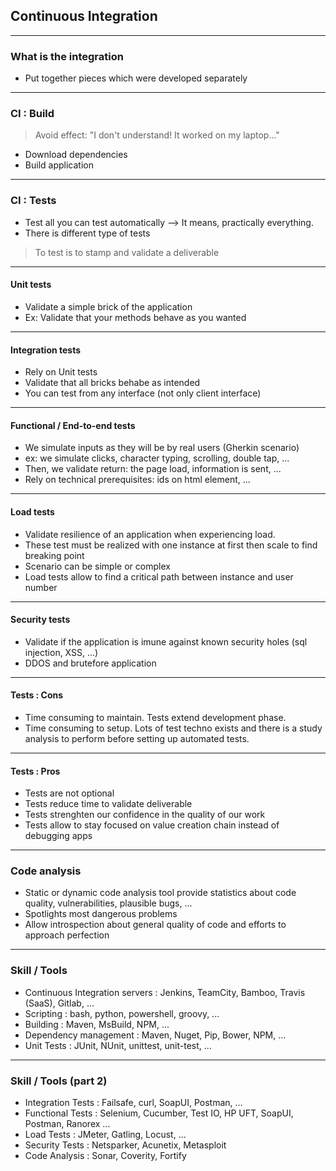 ## Continuous Integration

----

### What is the integration

* Put together pieces which were developed separately

----

### CI : Build

> Avoid effect: "I don't understand! It worked on my laptop..."

* Download dependencies
* Build application

----

### CI : Tests

* Test all you can test automatically --> It means, practically everything.
* There is different type of tests

> To test is to stamp and validate a deliverable

----

#### Unit tests

* Validate a simple brick of the application
* Ex: Validate that your methods behave as you wanted

----

#### Integration tests

* Rely on Unit tests
* Validate that all bricks behabe as intended
* You can test from any interface (not only client interface)

----

#### Functional / End-to-end tests

* We simulate inputs as they will be by real users (Gherkin scenario) 
* ex: we simulate clicks, character typing, scrolling, double tap, ...
* Then, we validate return: the page load, information is sent, ...
* Rely on technical prerequisites: ids on html element, ...

----

#### Load tests

* Validate resilience of an application when experiencing load.
* These test must be realized with one instance at first then scale to find breaking point
* Scenario can be simple or complex
* Load tests allow to find a critical path between instance and user number

----

#### Security tests

* Validate if the application is imune against known security holes (sql injection, XSS, ...)
* DDOS and brutefore application

----

#### Tests : Cons

* Time consuming to maintain. Tests extend development phase.
* Time consuming to setup. Lots of test techno exists and there is a study analysis to perform before setting up automated tests.

----

#### Tests : Pros

* Tests are not optional
* Tests reduce time to validate deliverable
* Tests strenghten our confidence in the quality of our work
* Tests allow to stay focused on value creation chain instead of debugging apps

----

### Code analysis

* Static or dynamic code analysis tool provide statistics about code quality, vulnerabilities, plausible bugs, ...
* Spotlights most dangerous problems
* Allow introspection about general quality of code and efforts to approach perfection

----

### Skill / Tools

* Continuous Integration servers : Jenkins, TeamCity, Bamboo, Travis (SaaS), Gitlab, ...
* Scripting : bash, python, powershell, groovy, ...
* Building : Maven, MsBuild, NPM, ...
* Dependency management : Maven, Nuget, Pip, Bower, NPM, ...
* Unit Tests : JUnit, NUnit, unittest, unit-test, ...

----

### Skill / Tools (part 2)

* Integration Tests : Failsafe, curl, SoapUI, Postman, ...
* Functional Tests : Selenium, Cucumber, Test IO, HP UFT, SoapUI, Postman, Ranorex ...
* Load Tests : JMeter, Gatling, Locust, ...
* Security Tests : Netsparker, Acunetix, Metasploit
* Code Analysis : Sonar, Coverity, Fortify

